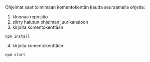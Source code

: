 Ohjelmat saat toimimaan komentokentän kautta seuraamalla ohjeita: 

1. kloonaa repositio
2. siirry halutun ohjelman juurikansioon
3. kirjoita komentokenttään
``` 
npm install
 ``` 
 4. kirjoita komentokenttään
  ``` 
npm start
 ``` 



